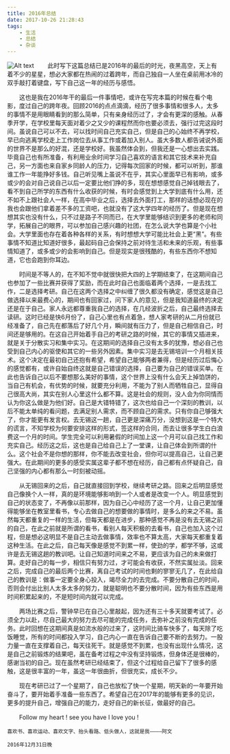```yaml
---
title: 2016年总结
date: 2017-10-26 21:28:43
tags:	
	- 生活
	- 总结
	- 杂谈
---
```

	
![Alt text](/images/2016-summarize-photo.jpg)
　　此时写下这篇总结已是2016年的最后的时光，夜黑高空，天上有着不少的星星，想必大家都在热闹的过着跨年，而自己独自一人坐在桌前用冰冷的双手敲打着键盘，写下自己这一年的经历与感悟。

<!-- more -->
　　这也是我在2016年干的最后一件事情吧，或许在写完本篇的时候在看个电影，度过自己的跨年夜。回顾2016的点点滴滴，经历了很多事情和很多人，太多的事情不是用眼睛看到的那么简单，只有亲身经历过了，才会有更深的感触。从春季开学，在学校里每天面对着少之又少的课程然而你也要必须去，强行过完这段时间。虽说自己可以不去，可以找时间自己充实自己，但是自己的心始终不再学校，早已向逃离学校走上工作岗位去从事工作或着加入别人。虽大多数人都告诫说外面的世界不是那么的好混，还是学校好。我虽然体会到，但我还是一心想出去实践。毕竟自己也有所准备，有利用业余时间学习自己喜欢的语言和其它技术来补充自己，另一方面也来自家乡同龄人的压力，记得每次回家的时候，都可以听到，那谁谁工作一年能挣好多钱。自己听见嘴上虽说不在乎，其实心里面早已有影响，或多或少的会对自己说自己以后一定要比他们挣的多，现在想想感觉自己掉钱眼去了，看不到自己所学的东西有什么收获的时候，有时会感觉到上大学到底有什么用，还不如不上跟社会人一样，在高中毕业之后，选择去外面打工，那样的话想必现在的我也会跟他们拿着差不多的工资吧，也就没有了这大学四年的经历了。但是现在想想其实也没有什么，只不过是路子不同而已，在大学里能够结识到更多的老师和同学，拓展自己的眼界，可以参加自己感兴趣的社团，在怎么说大学也算是个小社会。大学里面也存在着各种各样的关系，有时想想大学可能比社会上更“黑”。有些事情不知道比知道好很多，最起码自己会保持之前对待生活和未来的乐观，有些事情知道了，或多或少的会影响到自己。但是现实是很残酷的，有些东西你不想知道，它也会跑到你耳边。

　　时间是不等人的，在不知不觉中就很快把大四的上学期结束了，在这期间自己也参加了一些比赛并获得了奖励，而在此时自己也面临着两个选择，一是去找工作，二是选择考研。自己在这两个选择之中纠缠了很久都没有确定，感觉这是自己做选择以来最费心的，期间也有回家过，问下家人的意见，但是我知道最终的决定还是在于自己。家人永远都尊重我自己的选择，在几经波折之后，自己最终选择去读研。这时已经是快6月份了，自己心里也有点着急，想人家考研的从二月份就已经准备了，自己先在都落后了好几个月，瞬间就有压力了，但是自己相信自己，时间还是够用的。在这自己开始着手自己的考研之路的时候，其它的事情又插进来，就是关于分散实习和集中实习。在这期间的选择自己没有太多的犹豫，想必自己也受到自己内心的驱使和其它的一些另外因素。集中实习是去无锡培训一个月相关技术。这个决定在最初自己还抱有希望，希望自己能够两者兼得，但是经历过后悔心的感觉都有，或许自始自终这就是自己错误的选择，自己要为自己的错误买单。在此也告诉自己以后不要想那么美好的事情，这个世界上没有什么会天上掉馅饼的，当自己有机会，有优势的时候，就要充分利用，不能为了别人而牺牲自己，显得自己很高大尚，其实在别人心里这什么都不算。这是社会的规则，没人会为你同情而认为你这么做是为他们好。自己是大错特错了，这次也给自己一个深刻的教训，以后不能太单纯的看问题，去满足别人需求，而不顾自己的需求。只有你自己够强大了，你才能更有发言权。去无锡这一趟，自己更是深痛万分，没想到这是一个特大的谎言，不知学校为何要安排这样的形式，签这样的合同，而去让很多学生白白浪费这一个月的时间。学生完全可以利用暑假的时间加上这一个月可以自己找工作和充实自己。经历这之后，这也是自己给自己上了一堂课，让自己体会到所谓的什么。这个社会不是你想的那样，你不能去改变社会，但你可以提高自己，让自己更强大。在此期间的更多的感受实属这辈子都不想在经历，自己都有点怀疑自己，自己坚强的内心都有那么一时刻被动摇。

　　从无锡回来的之后，自己就直接回到学校，继续考研之路。回来之后明显感觉自己像换个人一样，真的是环境能够影响到一个人或者是改变一个人。明显感觉到自己的状态变了，不再像以前那样，因为自己心中经历了这一个月，让自己更加懂得能够坐在教室里看书，专心去做自己的想要做的事情时，是多么的来之不易。虽然每天都重复的一样的生活，但每天都是在进步，那种感觉不再是没有去无锡之前的自己，在此之前就是所谓的看书，看别人每天积极的去看书，自己也加入这个过程，但是想必这明显不是自己主动去做事情，效率也不算太高，大家每天都重复着这种生活。在此之后，自己每天像是感觉不到累一样，使劲的学，都学不够，这或许是去无锡这趟的教训吧。让自己知道时间来之不易，更应该为自己的未来做打算。走好自己的每一步，相信只有努力过，才可能会有收获，不然实属扯淡。回来之后，完成自己的最后两个比赛，离自己考试的时间也剩的寥寥无几了，在此给自己的教训是：做事一定要全身心投入，竭尽全力的去完成。不要分散自己的时间，否则会付出比别人太多太多的努力，就是聪明也不要分散时间，因为有些东西是用时间积累起来的，不是短时间内就可以完成。

　　两场比赛之后，警钟早已在自己心里敲起，因为还有三十多天就要考试了。必须全力以赴，尽自己最大的努力去尽可能的完成任务，去弥补之前没有完成的任务。此时回想在这期间真是如流水般的过来了，这时间比骑车快多了，每天除了吃饭睡觉，所有的时间都投入学习，自己内心一直在告诉自己要不断的去努力。一股力量一直在支撑着自己，每天往死干。就是感觉不到累，也没有出现什么情况，这是自己之前锻炼的结果吧，虽在备考过程之中没有坚持锻炼，但身体还是很棒的，感谢当初的自己。现在虽然考研已经结束了，但这个过程给自己留下了很多的感触，这是很丰富的一年，虽这一年很曲折，但很充实，成长不少。

　　现在考研已过了一个星期了，自己也放松了快一个星期，明天新的一年要开始奋斗了，要开始着手准备一些东西了。希望自己在2017年的能够有更多的见识，更多的提升自己，增强自己的能力，走好自己的新长征，做最好的自己。

　　Follow  my heart !  see you have I love you !

	喜欢书、喜欢运动、喜欢文字、抬头看路、低头做人，这就是我————阿文				
                                                                                                                                                                                                                                             2016年12月31日晚
